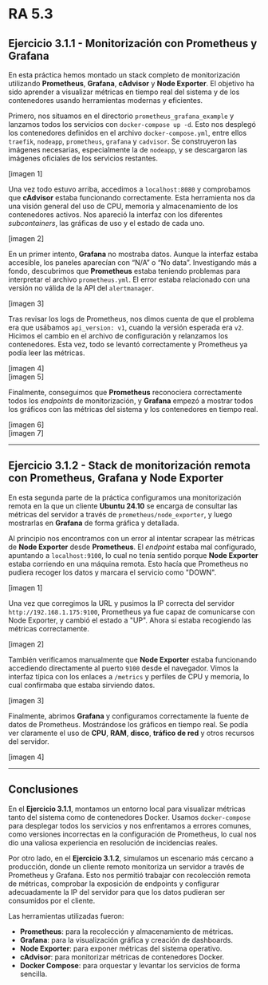 # RA 5.3

## Ejercicio 3.1.1 - Monitorización con Prometheus y Grafana

En esta práctica hemos montado un stack completo de monitorización utilizando **Prometheus**, **Grafana**, **cAdvisor** y **Node Exporter**. El objetivo ha sido aprender a visualizar métricas en tiempo real del sistema y de los contenedores usando herramientas modernas y eficientes.

Primero, nos situamos en el directorio `prometheus_grafana_example` y lanzamos todos los servicios con `docker-compose up -d`. Esto nos desplegó los contenedores definidos en el archivo `docker-compose.yml`, entre ellos `traefik`, `nodeapp`, `prometheus`, `grafana` y `cadvisor`. Se construyeron las imágenes necesarias, especialmente la de `nodeapp`, y se descargaron las imágenes oficiales de los servicios restantes.  

[imagen 1]

Una vez todo estuvo arriba, accedimos a `localhost:8080` y comprobamos que **cAdvisor** estaba funcionando correctamente. Esta herramienta nos da una visión general del uso de CPU, memoria y almacenamiento de los contenedores activos. Nos apareció la interfaz con los diferentes *subcontainers*, las gráficas de uso y el estado de cada uno.  

[imagen 2]

En un primer intento, **Grafana** no mostraba datos. Aunque la interfaz estaba accesible, los paneles aparecían con “N/A” o “No data”. Investigando más a fondo, descubrimos que **Prometheus** estaba teniendo problemas para interpretar el archivo `prometheus.yml`. El error estaba relacionado con una versión no válida de la API del `alertmanager`.  

[imagen 3]

Tras revisar los logs de Prometheus, nos dimos cuenta de que el problema era que usábamos `api_version: v1`, cuando la versión esperada era `v2`. Hicimos el cambio en el archivo de configuración y relanzamos los contenedores. Esta vez, todo se levantó correctamente y Prometheus ya podía leer las métricas.

[imagen 4]  
[imagen 5]

Finalmente, conseguimos que **Prometheus** reconociera correctamente todos los *endpoints* de monitorización, y **Grafana** empezó a mostrar todos los gráficos con las métricas del sistema y los contenedores en tiempo real.

[imagen 6]  
[imagen 7]

---

## Ejercicio 3.1.2 - Stack de monitorización remota con Prometheus, Grafana y Node Exporter

En esta segunda parte de la práctica configuramos una monitorización remota en la que un cliente **Ubuntu 24.10** se encarga de consultar las métricas del servidor a través de `prometheus/node_exporter`, y luego mostrarlas en **Grafana** de forma gráfica y detallada.

Al principio nos encontramos con un error al intentar scrapear las métricas de **Node Exporter** desde **Prometheus**. El *endpoint* estaba mal configurado, apuntando a `localhost:9100`, lo cual no tenía sentido porque **Node Exporter** estaba corriendo en una máquina remota. Esto hacía que Prometheus no pudiera recoger los datos y marcara el servicio como "DOWN".  

[imagen 1]

Una vez que corregimos la URL y pusimos la IP correcta del servidor `http://192.168.1.175:9100`, Prometheus ya fue capaz de comunicarse con Node Exporter, y cambió el estado a "UP". Ahora sí estaba recogiendo las métricas correctamente.  

[imagen 2]

También verificamos manualmente que **Node Exporter** estaba funcionando accediendo directamente al puerto `9100` desde el navegador. Vimos la interfaz típica con los enlaces a `/metrics` y perfiles de CPU y memoria, lo cual confirmaba que estaba sirviendo datos.  

[imagen 3]

Finalmente, abrimos **Grafana** y configuramos correctamente la fuente de datos de Prometheus. Mostrándose los gráficos en tiempo real. Se podía ver claramente el uso de **CPU**, **RAM**, **disco**, **tráfico de red** y otros recursos del servidor.  

[imagen 4]

---

## Conclusiones

En el **Ejercicio 3.1.1**, montamos un entorno local para visualizar métricas tanto del sistema como de contenedores Docker. Usamos `docker-compose` para desplegar todos los servicios y nos enfrentamos a errores comunes, como versiones incorrectas en la configuración de Prometheus, lo cual nos dio una valiosa experiencia en resolución de incidencias reales.

Por otro lado, en el **Ejercicio 3.1.2**, simulamos un escenario más cercano a producción, donde un cliente remoto monitoriza un servidor a través de Prometheus y Grafana. Esto nos permitió trabajar con recolección remota de métricas, comprobar la exposición de endpoints y configurar adecuadamente la IP del servidor para que los datos pudieran ser consumidos por el cliente.

Las herramientas utilizadas fueron:

- **Prometheus**: para la recolección y almacenamiento de métricas.
- **Grafana**: para la visualización gráfica y creación de dashboards.
- **Node Exporter**: para exponer métricas del sistema operativo.
- **cAdvisor**: para monitorizar métricas de contenedores Docker.
- **Docker Compose**: para orquestar y levantar los servicios de forma sencilla.